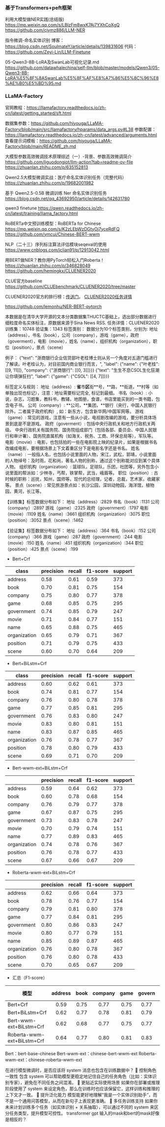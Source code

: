 

### 基于Transformers+peft框架
利用大模型做NER实践(总结版)
https://mp.weixin.qq.com/s/LBlzFm8wxK7Aj7YXhCoXgQ
https://github.com/cjymz886/LLM-NER

指令微调-命名实体识别
博客：https://blog.csdn.net/SoulmateY/article/details/139831606
代码：https://github.com/Zeyi-Lin/LLM-Finetune

05-Qwen3-8B-LoRA及SwanLab可视化记录.md
https://github.com/datawhalechina/self-llm/blob/master/models/Qwen3/05-Qwen3-8B-LoRA%E5%8F%8ASwanLab%E5%8F%AF%E8%A7%86%E5%8C%96%E8%AE%B0%E5%BD%95.md


### LLaMA-Factory
官网教程：https://llamafactory.readthedocs.io/zh-cn/latest/getting_started/sft.html

数据集参数：https://github.com/hiyouga/LLaMA-Factory/blob/main/src/llamafactory/hparams/data_args.py#L38
参数配置：https://llamafactory.readthedocs.io/zh-cn/latest/advanced/arguments.html
查看提示词模板：https://github.com/hiyouga/LLaMA-Factory/blob/main/README_zh.md



大模型参数高效微调技术原理综述（一）-背景、参数高效微调简介
https://github.com/liguodongiot/llm-action?tab=readme-ov-file
https://zhuanlan.zhihu.com/p/635152813


Qwen2.5大模型微调实战：医疗命名实体识别任务（完整代码）
https://zhuanlan.zhihu.com/p/19682001982

基于 Qwen2.5-0.5B 微调训练 Ner 命名实体识别任务
https://blog.csdn.net/qq_43692950/article/details/142631780

qwen3 finetune
https://qwen.readthedocs.io/zh-cn/latest/training/llama_factory.html

RoBERTa中文预训练模型：RoBERTa for Chinese
https://mp.weixin.qq.com/s/K2zLEbWzDGtyOj7yceRdFQ
https://github.com/ymcui/Chinese-BERT-wwm

NLP（二十三）序列标注算法评估模块seqeval的使用
https://www.cnblogs.com/jclian91/p/12913042.html

用BERT做NER？教你用PyTorch轻松入门Roberta！
https://zhuanlan.zhihu.com/p/346828049
https://github.com/hemingkx/CLUENER2020

CLUE官方baseline
https://github.com/CLUEbenchmark/CLUENER2020/tree/master

CLUENER2020官方的排行榜：[传送门](https://www.cluebenchmarks.com/ner.html)。
[CLUENER2020任务详情](https://github.com/CLUEbenchmark/CLUENER2020)

https://github.com/lemonhu/NER-BERT-pytorch

本数据是在清华大学开源的文本分类数据集THUCTC基础上，选出部分数据进行细粒度命名实体标注，原数据来源于Sina News RSS.
任务详情：CLUENER2020
训练集：10748 验证集：1343
标签类别：
数据分为10个标签类别，分别为: 地址（address），书名（book），公司（company），游戏（game），政府（goverment），电影（movie），姓名（name），组织机构（organization），职位（position），景点（scene）

例子：
{"text": "浙商银行企业信贷部叶老桂博士则从另一个角度对五道门槛进行了解读。叶老桂认为，对目前国内商业银行而言，", "label": {"name": {"叶老桂": [[9, 11]]}, "company": {"浙商银行": [[0, 3]]}}}
{"text": "生生不息CSOL生化狂潮让你填弹狂扫", "label": {"game": {"CSOL": [[4, 7]]}}}

标签定义与规则：
地址（address）: **省**市**区**街**号，**路，**街道，**村等（如单独出现也标记），注意：地址需要标记完全, 标记到最细。
书名（book）: 小说，杂志，习题集，教科书，教辅，地图册，食谱，书店里能买到的一类书籍，包含电子书。
公司（company）: **公司，**集团，**银行（央行，中国人民银行除外，二者属于政府机构）, 如：新东方，包含新华网/中国军网等。
游戏（game）: 常见的游戏，注意有一些从小说，电视剧改编的游戏，要分析具体场景到底是不是游戏。
政府（goverment）: 包括中央行政机关和地方行政机关两级。 中央行政机关有国务院、国务院组成部门（包括各部、委员会、中国人民银行和审计署）、国务院直属机构（如海关、税务、工商、环保总局等），军队等。
电影（movie）: 电影，也包括拍的一些在电影院上映的纪录片，如果是根据书名改编成电影，要根据场景上下文着重区分下是电影名字还是书名。
姓名（name）: 一般指人名，也包括小说里面的人物，宋江，武松，郭靖，小说里面的人物绰号：及时雨，花和尚，著名人物的别称，通过这个别称能对应到某个具体人物。
组织机构（organization）: 篮球队，足球队，乐团，社团等，另外包含小说里面的帮派如：少林寺，丐帮，铁掌帮，武当，峨眉等。
职位（position）: 古时候的职称：巡抚，知州，国师等。现代的总经理，记者，总裁，艺术家，收藏家等。
景点（scene）: 常见旅游景点如：长沙公园，深圳动物园，海洋馆，植物园，黄河，长江等。

【训练集】标签数据分布如下：
地址（address）:2829
书名（book）:1131
公司（company）:2897
游戏（game）:2325
政府（government）:1797
电影（movie）:1109
姓名（name）:3661
组织机构（organization）:3075
职位（position）:3052
景点（scene）:1462

【验证集】标签数据分布如下：
地址（address）:364
书名（book）:152
公司（company）:366
游戏（game）:287
政府（government）:244
电影（movie）:150
姓名（name）:451
组织机构（organization）:344
职位（position）:425
景点（scene）:199

+ Bert+Crf

| class          | precision | recall | f1-score | support |
|----------------|-----------|--------|----------|---------|
| address        | 0.58      | 0.61   | 0.59     | 373     |
| book           | 0.70      | 0.81   | 0.75     | 154     |
| company        | 0.75      | 0.80   | 0.77     | 378     |
| game           | 0.68      | 0.85   | 0.75     | 295     |
| government     | 0.74      | 0.85   | 0.79     | 247     |
| movie          | 0.71      | 0.84   | 0.77     | 151     |
| name           | 0.65      | 0.88   | 0.75     | 465     |
| organization   | 0.65      | 0.79   | 0.71     | 367     |
| position       | 0.71      | 0.79   | 0.75     | 433     |
| scene          | 0.60      | 0.70   | 0.64     | 209     |

+ Bert+BiLstm+Crf

| class          | precision | recall | f1-score | support |
|----------------|-----------|--------|----------|---------|
| address        | 0.60      | 0.62   | 0.61     | 373     |
| book           | 0.74      | 0.81   | 0.77     | 154     |
| company        | 0.76      | 0.80   | 0.78     | 378     |
| game           | 0.77      | 0.85   | 0.81     | 295     |
| government     | 0.76      | 0.83   | 0.80     | 247     |
| movie          | 0.83      | 0.80   | 0.81     | 151     |
| name           | 0.83      | 0.87   | 0.85     | 465     |
| organization   | 0.76      | 0.78   | 0.77     | 367     |
| position       | 0.78      | 0.80   | 0.79     | 433     |
| scene          | 0.69      | 0.71   | 0.70     | 209     |

+ Bert-wwm-ext+BiLstm+Crf

|              | precision | recall | f1-score | support |
|--------------|-----------|--------|----------|---------|
| address      | 0.59      | 0.64   | 0.62     | 373     |
| book         | 0.60      | 0.78   | 0.68     | 154     |
| company      | 0.76      | 0.79   | 0.77     | 378     |
| game         | 0.67      | 0.87   | 0.75     | 295     |
| government   | 0.73      | 0.83   | 0.78     | 247     |
| movie        | 0.70      | 0.79   | 0.74     | 151     |
| name         | 0.77      | 0.89   | 0.83     | 465     |
| organization | 0.74      | 0.78   | 0.76     | 367     |
| position     | 0.76      | 0.78   | 0.77     | 433     |
| scene        | 0.67      | 0.66   | 0.67     | 209     |

+ Roberta-wwm-ext+BiLstm+Crf

|              | precision | recall | f1-score | support |
|--------------|-----------|--------|----------|---------|
| address      | 0.62      | 0.66   | 0.64     | 373     |
| book         | 0.78      | 0.76   | 0.77     | 154     |
| company      | 0.79      | 0.81   | 0.80     | 378     |
| game         | 0.77      | 0.84   | 0.81     | 295     |
| government   | 0.80      | 0.86   | 0.83     | 247     |
| movie        | 0.80      | 0.77   | 0.79     | 151     |
| name         | 0.85      | 0.89   | 0.87     | 465     |
| organization | 0.76      | 0.80   | 0.78     | 367     |
| position     | 0.76      | 0.80   | 0.78     | 433     |
| scene        | 0.70      | 0.65   | 0.67     | 209     |

+ 汇总（F1-score）

| 模型                         | address | book | company | game | govern | movie | name | org  | position | scene | micro avg |
|----------------------------|:-------:|:----:|:-------:|:----:|:------:|:-----:|:----:|:----:|:--------:|:-----:|:---------:| 
| Bert+Crf                   |  0.59   | 0.75 |  0.77   | 0.75 |  0.77  | 0.76  | 0.75 | 0.71 |   0.74   | 0.65  |   0.72    |
| Bert+BiLstm+Crf            |  0.62   | 0.77 |  0.78   | 0.81 |  0.79  | 0.82  | 0.84 | 0.77 |   0.79   | 0.71  |   0.77    |
| Bert-wwm-ext+BiLstm+Crf    |  0.62   | 0.68 |  0.77   | 0.75 |  0.77  | 0.74  | 0.82 | 0.76 |   0.77   | 0.68  |   0.74    |
| Roberta-wwm-ext+BiLstm+Crf |  0.64   | 0.77 |  0.80   | 0.81 |  0.83  | 0.78  | 0.87 | 0.78 |   0.79   | 0.67  |   0.78    |

Bert：bert-base-chinese
Bert-wwm-ext：chinese-bert-wwm-ext
Roberta-wwm-ext：chinese-roberta-wwm-ext


在进行模型微调时，是否应该将 system 消息也包含在训练数据中？
🎯 控制角色一致性	包含 system 可以帮助模型更稳定地记住自己的任务角色（比如：实体识别专家），避免在不同任务之间混淆。
🤖 更贴近实际使用场景	如果你在部署或推理阶段使用了 system 来设定角色，那么在训练时也应该保留它，这样训练和推理的上下文才一致。
🧩 提升泛化能力	模型能更好地理解“我是一个实体识别助手”，而不是一个通用问答模型，从而在新句子上表现更准确。
🧪 多任务训练支持	如果你未来计划训练多个任务（如实体识别 + 关系抽取），可以通过不同的 system 来区分任务类型，提升模型可控性。
transformer gpt 输入的mask和bert的mask好像是相反的？